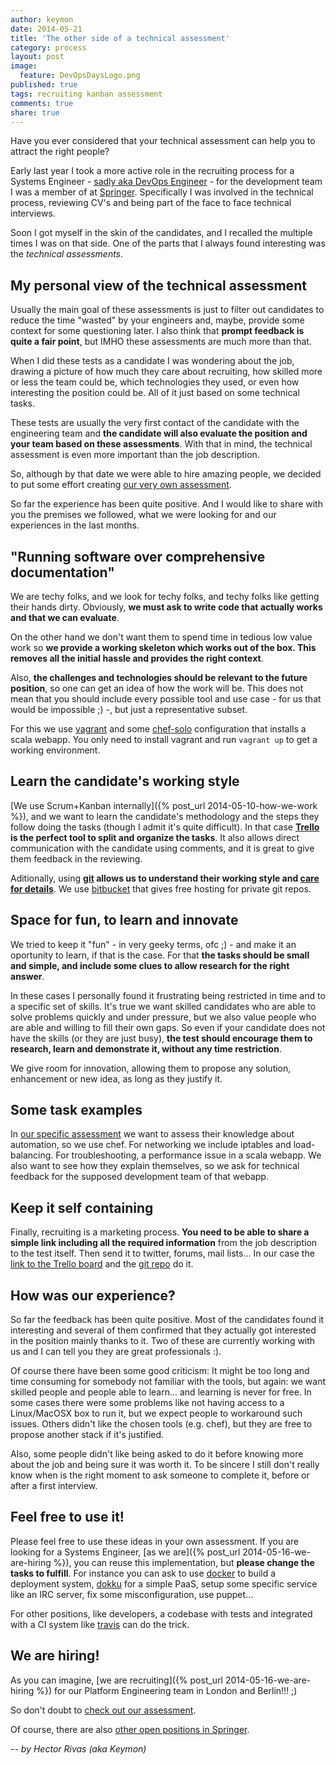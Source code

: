 ```yaml
---
author: keymon
date: 2014-05-21
title: 'The other side of a technical assessment'
category: process
layout: post
image: 
  feature: DevOpsDaysLogo.png
published: true
tags: recruiting kanban assessment
comments: true
share: true
---
```


Have you ever considered that your technical assessment can help you to attract the right people?

Early last year I took a more active role in the recruiting process for a Systems Engineer - [sadly aka DevOps Engineer](http://www.infoq.com/news/2014/03/devops) - for the development team I was a member of at [Springer](http://joinit.springer.com/). Specifically I was involved in the technical process, reviewing CV's and being part of the face to face technical interviews.

Soon I got myself in the skin of the candidates, and I recalled the multiple times I was on that side. One of the parts that I always found interesting was the *technical assessments*.

My personal view of the technical assessment
----------------------------------

Usually the main goal of these assessments is just to filter out candidates to reduce the time "wasted" by your engineers and, maybe, provide some context for some questioning later. I also think that **prompt feedback is quite a fair point**, but IMHO these assessments are much more than that.

When I did these tests as a candidate I was wondering about the job, drawing a picture of how much they care about recruiting, how skilled more or less the team could be, which technologies they used, or even how interesting the position could be. All of it just based on some technical tasks.

These tests are usually the very first contact of the candidate with the engineering team and **the candidate will also evaluate the position and your team based on these assessments**. With that in mind, the technical assessment is even more important than the job description. 

So, although by that date we were able to hire amazing people, we decided to put some effort creating [our very own assessment](https://trello.com/b/5qMF0d5A/springer-platform-engineer-assessment). 

So far the experience has been quite positive. And I would like to share with you the premises we followed, what we were looking for and our experiences in the last months.


"Running software over comprehensive documentation"
---------------------------------------------------

We are techy folks, and we look for techy folks, and techy folks like getting their hands dirty. Obviously, **we must ask to write code that actually works and that we can evaluate**. 

On the other hand we don't want them to spend time in tedious low value work so **we provide a working skeleton which works out of the box. This removes all the initial hassle and provides the right context**.

Also, **the challenges and technologies should be relevant to the future position**, so one can get an idea of how the work will be. This does not mean that you should include every possible tool and use case - for us that would be impossible ;) -, but just a representative subset.

For this we use [vagrant](http://www.vagrantup.com/) and some [chef-solo](http://docs.opscode.com/chef_solo.html) configuration that installs a scala webapp. You only need to install vagrant and run `vagrant up` to get a working environment. 



Learn the candidate's working style
-----------------------------------

[We use Scrum+Kanban internally]({% post_url 2014-05-10-how-we-work %}), and we want to learn the candidate's methodology and the steps they follow doing the tasks (though I admit it's quite difficult). In that case **[Trello](http://trello.com) is the perfect tool to split and organize the tasks**. It also allows direct communication with the candidate using comments, and it is great to give them feedback in the reviewing.

Aditionally, using **[git](http://git-scm.com/) allows us to understand their working style and [care for details](http://bit.ly/1kmXUF3)**. We use [bitbucket](http://bitbucket.org) that gives free hosting for private git repos.




Space for fun, to learn and innovate
---------------------------------

We tried to keep it "fun" - in very geeky terms, ofc ;) - and make it an oportunity to learn, if that is the case. For that **the tasks should be small and simple, and include some clues to allow research for the right answer**.

In these cases I personally found it frustrating being restricted in time and to a specific set of skills. It's true we want skilled candidates who are able to solve problems quickly and under pressure, but we also value people who are able and willing to fill their own gaps. So even if your candidate does not have the skills (or they are just busy), **the test should encourage them to research, learn and demonstrate it, without any time restriction**. 

We give room for innovation, allowing them to propose any solution, enhancement or new idea, as long as they justify it. 

Some task examples
------------------

In [our specific assessment](https://trello.com/b/5qMF0d5A/springer-platform-engineer-assessment) we want to assess their knowledge about automation, so we use chef. For networking we include iptables and load-balancing. For troubleshooting, a performance issue in a scala webapp. We also want to see how they explain themselves, so we ask for technical feedback for the supposed development team of that webapp.


Keep it self containing 
-----------------------

Finally, recruiting is a marketing process. **You need to be able to share a simple link including all the required information** from the job description to the test itself. Then send it to twitter, forums, mail lists... In our case the [link to the Trello board](https://trello.com/c/XF1D9Rqw/1-read-this-first-job-description) and the [git repo](https://bitbucket.org/springersbm/systems-engineer-assessment/src/master/README.md) do it.

How was our experience?
-----------------------

So far the feedback has been quite positive. Most of the candidates found it interesting and several of them confirmed that they actually got interested in the position mainly thanks to it. Two of these are currently working with us and I can tell you they are great professionals :). 

Of course there have been some good criticism: It might be too long and time consuming for somebody not familiar with the tools, but again: we want skilled people and people able to learn... and learning is never for free. In some cases there were some problems like not having access to a Linux/MacOSX box to run it, but we expect people to workaround such issues. Others didn't like the chosen tools (e.g. chef), but they are free to propose another stack if it's justified.

Also, some people didn't like being asked to do it before knowing more about the job and being sure it was worth it. To be sincere I still don't really know when is the right moment to ask someone to complete it, before or after a first interview.

Feel free to use it!
-------------------

Please feel free to use these ideas in your own assessment. If you are looking for a Systems Engineer, [as we are]({% post_url 2014-05-16-we-are-hiring %}), you can reuse this implementation, but **please change the tasks to fulfill**. For instance you can ask to use [docker](https://www.docker.io/) to build a deployment system, [dokku](https://github.com/progrium/dokku) for a simple PaaS, setup some specific service like an IRC server, fix some misconfiguration, use puppet...

For other positions, like developers, a codebase with tests and integrated with a CI system like [travis](https://travis-ci.org/) can do the trick. 

We are hiring!
--------------

As you can imagine, [we are recruiting]({% post_url 2014-05-16-we-are-hiring %}) for our Platform Engineering team in London and Berlin!!! ;)

So don't doubt to [check out our assessment](https://trello.com/b/5qMF0d5A/springer-platform-engineer-assessment). 

Of course, there are also [other open positions in Springer](http://joinit.springer.com/#join-our-team).

*-- by Hector Rivas (aka Keymon)*
